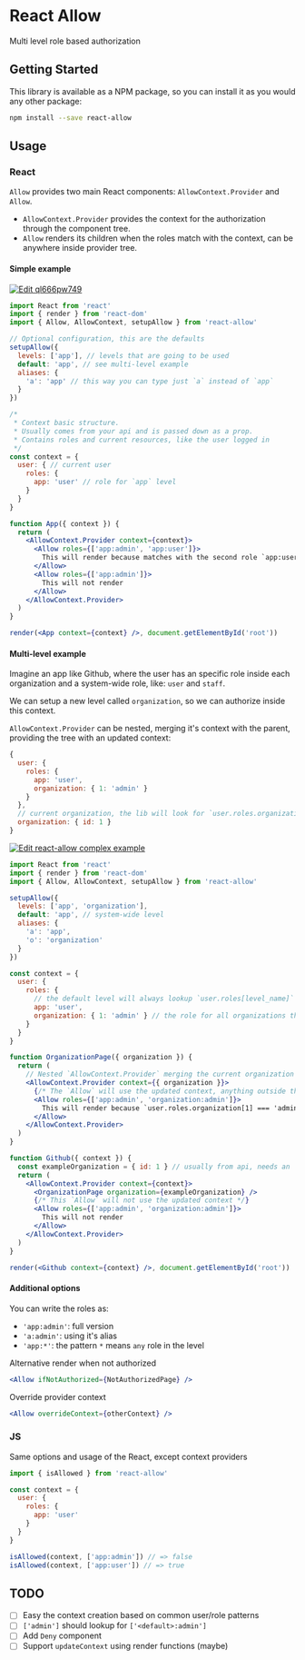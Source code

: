 # React Allow

Multi level role based authorization

## Getting Started

This library is available as a NPM package, so you can install it as you would any other package:

```sh
npm install --save react-allow
```

## Usage

### React

`Allow` provides two main React components: `AllowContext.Provider` and `Allow`.

- `AllowContext.Provider` provides the context for the authorization through the component tree.
- `Allow` renders its children when the roles match with the context, can be anywhere inside provider tree.

#### Simple example
[![Edit ql666pw749](https://codesandbox.io/static/img/play-codesandbox.svg)](https://codesandbox.io/s/ql666pw749)

```jsx
import React from 'react'
import { render } from 'react-dom' 
import { Allow, AllowContext, setupAllow } from 'react-allow'

// Optional configuration, this are the defaults
setupAllow({
  levels: ['app'], // levels that are going to be used
  default: 'app', // see multi-level example
  aliases: {
    'a': 'app' // this way you can type just `a` instead of `app`
  }
})

/*
 * Context basic structure.
 * Usually comes from your api and is passed down as a prop.
 * Contains roles and current resources, like the user logged in
 */
const context = {
  user: { // current user
    roles: {
      app: 'user' // role for `app` level
    }
  }
}

function App({ context }) {
  return (
    <AllowContext.Provider context={context}>
      <Allow roles={['app:admin', 'app:user']}>
        This will render because matches with the second role `app:user`
      </Allow>
      <Allow roles={['app:admin']}>
        This will not render
      </Allow>
    </AllowContext.Provider>
  )
}

render(<App context={context} />, document.getElementById('root'))
```

#### Multi-level example

Imagine an app like Github, where the user has an specific role inside each organization and a system-wide role, like: `user` and `staff`.

We can setup a new level called `organization`, so we can authorize inside this context.

`AllowContext.Provider` can be nested, merging it's context with the parent, providing the tree with an updated context:

```js
{
  user: {
    roles: {
      app: 'user',
      organization: { 1: 'admin' }
    }
  },
  // current organization, the lib will look for `user.roles.organization[1]`
  organization: { id: 1 } 
}
```

[![Edit react-allow complex example](https://codesandbox.io/static/img/play-codesandbox.svg)](https://codesandbox.io/s/w7x5v9qy9l)
```jsx
import React from 'react'
import { render } from 'react-dom' 
import { Allow, AllowContext, setupAllow } from 'react-allow'

setupAllow({
  levels: ['app', 'organization'],
  default: 'app', // system-wide level
  aliases: {
    'a': 'app',
    'o': 'organization'
  }
})

const context = {
  user: {
    roles: {
      // the default level will always lookup `user.roles[level_name]` for the resolution
      app: 'user', 
      organization: { 1: 'admin' } // the role for all organizations the user belongs
    }
  }
}

function OrganizationPage({ organization }) {
  return (
    // Nested `AllowContext.Provider` merging the current organization to the context
    <AllowContext.Provider context={{ organization }}>
      {/* The `Allow` will use the updated context, anything outside the provider will use the previous context */}
      <Allow roles={['app:admin', 'organization:admin']}>
        This will render because `user.roles.organization[1] === 'admin'`
      </Allow>
    </AllowContext.Provider>
  )
}

function Github({ context }) {
  const exampleOrganization = { id: 1 } // usually from api, needs an `id`
  return (
    <AllowContext.Provider context={context}>
      <OrganizationPage organization={exampleOrganization} />
      {/* This `Allow` will not use the updated context */}
      <Allow roles={['app:admin', 'organization:admin']}>
        This will not render
      </Allow>
    </AllowContext.Provider>
  )
}

render(<Github context={context} />, document.getElementById('root'))
```

#### Additional options

You can write the roles as:
 - `'app:admin'`: full version
 - `'a:admin'`: using it's alias
 - `'app:*'`: the pattern `*` means `any` role in the level

Alternative render when not authorized
 ```jsx
 <Allow ifNotAuthorized={NotAuthorizedPage} />
 ```

 Override provider context
 ```jsx
 <Allow overrideContext={otherContext} />
 ```

### JS

Same options and usage of the React, except context providers

```js
import { isAllowed } from 'react-allow'

const context = {
  user: {
    roles: {
      app: 'user'
    }
  }
}

isAllowed(context, ['app:admin']) // => false
isAllowed(context, ['app:user']) // => true
```

## TODO

- [ ] Easy the context creation based on common user/role patterns
- [ ] `['admin']` should lookup for `['<default>:admin']`
- [ ] Add `Deny` component
- [ ] Support `updateContext` using render functions (maybe)
